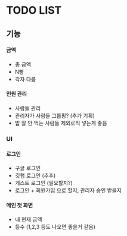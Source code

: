 # TODO LIST

## 기능

#### 금액
 - 총 금액
 - N빵
 - 각자 다름

#### 인원 관리
 - 사람들 관리
 - 관리자가 사람들 그룹핑? (추가 기획)
 - 밥 잘 안 먹는 사람들 제외로직 넣는게 좋음


### UI

#### 로그인
 - 구글 로그인
 - 깃헙 로그인 (추후)
 - 게스트 로그인 (필요할지?)
 - 로그인 + 회원가입 으로 할지, 관리자 승인 받을지

#### 메인 첫 화면
 - 내 현재 금액
 - 등수 (1,2,3 등도 나오면 좋을거 같음)